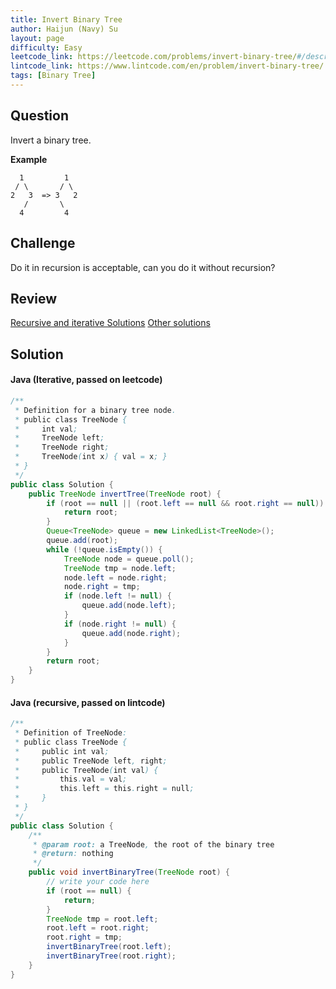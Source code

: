```yaml
---
title: Invert Binary Tree
author: Haijun (Navy) Su
layout: page
difficulty: Easy
leetcode_link: https://leetcode.com/problems/invert-binary-tree/#/description
lintcode_link: https://www.lintcode.com/en/problem/invert-binary-tree/
tags: [Binary Tree]
---
```

## Question
Invert a binary tree.

**Example**
~~~
  1         1
 / \       / \
2   3  => 3   2
   /       \
  4         4
~~~

## Challenge
Do it in recursion is acceptable, can you do it without recursion?

## Review
[Recursive and iterative Solutions](https://leetcode.com/articles/invert-binary-tree/)
[Other solutions](http://www.cnblogs.com/grandyang/p/4572877.html)

## Solution
#### Java (Iterative, passed on leetcode)
~~~ java
/**
 * Definition for a binary tree node.
 * public class TreeNode {
 *     int val;
 *     TreeNode left;
 *     TreeNode right;
 *     TreeNode(int x) { val = x; }
 * }
 */
public class Solution {
    public TreeNode invertTree(TreeNode root) {
        if (root == null || (root.left == null && root.right == null)) {
            return root;
        }
        Queue<TreeNode> queue = new LinkedList<TreeNode>();
        queue.add(root);
        while (!queue.isEmpty()) {
            TreeNode node = queue.poll();
            TreeNode tmp = node.left;
            node.left = node.right;
            node.right = tmp;
            if (node.left != null) {
                queue.add(node.left);
            }
            if (node.right != null) {
                queue.add(node.right);
            }
        }
        return root;
    }
}
~~~
#### Java (recursive, passed on lintcode)
~~~ java
/**
 * Definition of TreeNode:
 * public class TreeNode {
 *     public int val;
 *     public TreeNode left, right;
 *     public TreeNode(int val) {
 *         this.val = val;
 *         this.left = this.right = null;
 *     }
 * }
 */
public class Solution {
    /**
     * @param root: a TreeNode, the root of the binary tree
     * @return: nothing
     */
    public void invertBinaryTree(TreeNode root) {
        // write your code here
        if (root == null) {
            return;
        }
        TreeNode tmp = root.left;
        root.left = root.right;
        root.right = tmp;
        invertBinaryTree(root.left);
        invertBinaryTree(root.right);
    }
}
~~~

